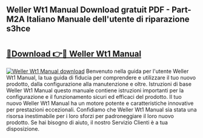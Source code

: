 ## Weller Wt1 Manual Download gratuit PDF - Part-M2A Italiano Manuale dell'utente di riparazione s3hce

# <h2><a href="http://dfdxpo.blite.top/?on=Weller+Wt1+Manual">🔗Download 👉🔴 Weller Wt1 Manual</a></h2>

[![Weller Wt1 Manual download](https://i.imgur.com/lujVjoI.png)](http://dfdxpo.blite.top/?on=Weller+Wt1+Manual)
Benvenuto nella guida per l'utente Weller Wt1 Manual, la tua guida di fiducia per comprendere e utilizzare il tuo nuovo prodotto, dalla configurazione alla manutenzione e oltre. Istruzioni di base Weller Wt1 Manual questo manuale contiene istruzioni importanti per la configurazione e il funzionamento sicuri ed efficaci del prodotto. Il tuo nuovo Weller Wt1 Manual ha un motore potente e caratteristiche innovative per prestazioni eccezionali. Confidiamo che Weller Wt1 Manual sia stata una risorsa inestimabile per i loro sforzi per padroneggiare il loro nuovo prodotto. Se hai bisogno di aiuto, il nostro Servizio Clienti è a tua disposizione.
